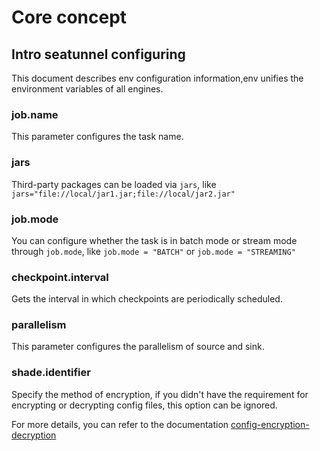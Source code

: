 # Core concept

## Intro seatunnel configuring

This document describes env configuration information,env unifies the environment variables of all engines.

### job.name

This parameter configures the task name.

### jars

Third-party packages can be loaded via `jars`, like `jars="file://local/jar1.jar;file://local/jar2.jar"`

### job.mode

You can configure whether the task is in batch mode or stream mode through `job.mode`, like `job.mode = "BATCH"` or `job.mode = "STREAMING"`

### checkpoint.interval

Gets the interval in which checkpoints are periodically scheduled.

### parallelism

This parameter configures the parallelism of source and sink.

### shade.identifier

Specify the method of encryption, if you didn't have the requirement for encrypting or decrypting config files, this option can be ignored.

For more details, you can refer to the documentation [config-encryption-decryption](../connector-v2/Config-Encryption-Decryption.md)
